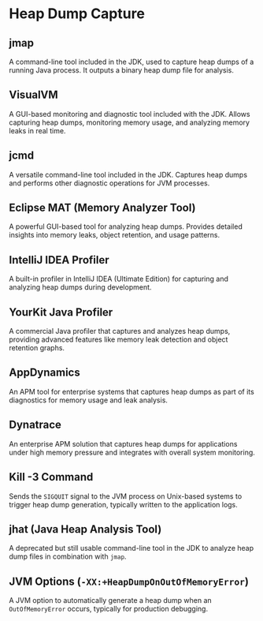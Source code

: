 # Heap Dump Capture

## **jmap**

A command-line tool included in the JDK, used to capture heap dumps of a running Java process. It outputs a binary heap dump file for analysis.

## **VisualVM**

A GUI-based monitoring and diagnostic tool included with the JDK. Allows capturing heap dumps, monitoring memory usage, and analyzing memory leaks in real time.

## **jcmd**

A versatile command-line tool included in the JDK. Captures heap dumps and performs other diagnostic operations for JVM processes.

## **Eclipse MAT (Memory Analyzer Tool)**

A powerful GUI-based tool for analyzing heap dumps. Provides detailed insights into memory leaks, object retention, and usage patterns.

## **IntelliJ IDEA Profiler**

A built-in profiler in IntelliJ IDEA (Ultimate Edition) for capturing and analyzing heap dumps during development.

## **YourKit Java Profiler**

A commercial Java profiler that captures and analyzes heap dumps, providing advanced features like memory leak detection and object retention graphs.

## **AppDynamics**

An APM tool for enterprise systems that captures heap dumps as part of its diagnostics for memory usage and leak analysis.

## **Dynatrace**

An enterprise APM solution that captures heap dumps for applications under high memory pressure and integrates with overall system monitoring.

## **Kill -3 Command**

Sends the `SIGQUIT` signal to the JVM process on Unix-based systems to trigger heap dump generation, typically written to the application logs.

## &#x20;**jhat (Java Heap Analysis Tool)**

A deprecated but still usable command-line tool in the JDK to analyze heap dump files in combination with `jmap`.

## **JVM Options (`-XX:+HeapDumpOnOutOfMemoryError`)**

A JVM option to automatically generate a heap dump when an `OutOfMemoryError` occurs, typically for production debugging.
